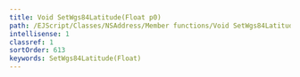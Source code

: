 ```yaml
---
title: Void SetWgs84Latitude(Float p0)
path: /EJScript/Classes/NSAddress/Member functions/Void SetWgs84Latitude(Float p_0)
intellisense: 1
classref: 1
sortOrder: 613
keywords: SetWgs84Latitude(Float)
---
```





